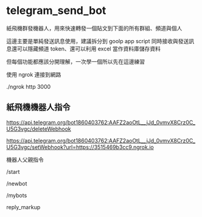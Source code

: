 # telegram_send_bot

紙飛機群發機器人，用來快速轉發一個貼文到下面的所有群組、頻道與個人

這邊主要是單純發送訊息使用，建議拆分到 goolp app script 同時接收與發送訊息還可以隱藏頻道 token、還可以利用 excel 當作資料庫儲存資料

但每個功能都應該分開理解，一次學一個所以先在這邊練習

使用 ngrok 連接到網路

./ngrok http 3000

## 紙飛機機器人指令

https://api.telegram.org/bot1860403762:AAFZ2aoOtL__jJd_0vmvX8Crz0C_U5G3vgc/deleteWebhook

https://api.telegram.org/bot1860403762:AAFZ2aoOtL__jJd_0vmvX8Crz0C_U5G3vgc/setWebhook?url=https://3515469b3cc9.ngrok.io

機器人父親指令

/start

/newbot

/mybots

reply_markup
